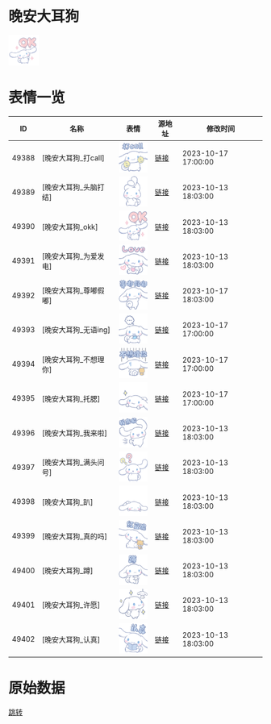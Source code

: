 # 晚安大耳狗

<img src="./cover.png" height="60" alt="cover" />

# 表情一览

|ID|名称|表情|源地址|修改时间|
|----|----|----|----|----|
|49388|[晚安大耳狗_打call]|<img src="./pic/049388_%5B晚安大耳狗_打call%5D.png" height="60" alt="打call"/>|[链接](https://i0.hdslb.com/bfs/garb/3dc8918b6efb31adcb0ca835ebaa5d7115887b38.png)|2023-10-17 17:00:00|
|49389|[晚安大耳狗_头脑打结]|<img src="./pic/049389_%5B晚安大耳狗_头脑打结%5D.png" height="60" alt="头脑打结"/>|[链接](https://i0.hdslb.com/bfs/garb/2de8d8d19fc22e76533158fe3005cda88db4be4e.png)|2023-10-13 18:03:00|
|49390|[晚安大耳狗_okk]|<img src="./pic/049390_%5B晚安大耳狗_okk%5D.png" height="60" alt="okk"/>|[链接](https://i0.hdslb.com/bfs/garb/27dd0295af037a63e36c99e8f8e762ec67bc474f.png)|2023-10-13 18:03:00|
|49391|[晚安大耳狗_为爱发电]|<img src="./pic/049391_%5B晚安大耳狗_为爱发电%5D.png" height="60" alt="为爱发电"/>|[链接](https://i0.hdslb.com/bfs/garb/5ea9cc0e32805404c3268213b9e233e435bd0425.png)|2023-10-13 18:03:00|
|49392|[晚安大耳狗_尊嘟假嘟]|<img src="./pic/049392_%5B晚安大耳狗_尊嘟假嘟%5D.png" height="60" alt="尊嘟假嘟"/>|[链接](https://i0.hdslb.com/bfs/garb/979bdedc8f5cfc1646eef70143c13b99b2de50b3.png)|2023-10-17 18:03:00|
|49393|[晚安大耳狗_无语ing]|<img src="./pic/049393_%5B晚安大耳狗_无语ing%5D.png" height="60" alt="无语ing"/>|[链接](https://i0.hdslb.com/bfs/garb/16cd0f229a02034da888f5139c2f72372cdf3184.png)|2023-10-17 17:00:00|
|49394|[晚安大耳狗_不想理你]|<img src="./pic/049394_%5B晚安大耳狗_不想理你%5D.png" height="60" alt="不想理你"/>|[链接](https://i0.hdslb.com/bfs/garb/75c19c7f4bde953b1674d86e2e76e588837ef268.png)|2023-10-17 17:00:00|
|49395|[晚安大耳狗_托腮]|<img src="./pic/049395_%5B晚安大耳狗_托腮%5D.png" height="60" alt="托腮"/>|[链接](https://i0.hdslb.com/bfs/garb/645e2264d98357b24c3d7b04ce7fc10c375d132d.png)|2023-10-17 17:00:00|
|49396|[晚安大耳狗_我来啦]|<img src="./pic/049396_%5B晚安大耳狗_我来啦%5D.png" height="60" alt="我来啦"/>|[链接](https://i0.hdslb.com/bfs/garb/20e334d7d8ca899f4531a24df549855da4f11ba4.png)|2023-10-13 18:03:00|
|49397|[晚安大耳狗_满头问号]|<img src="./pic/049397_%5B晚安大耳狗_满头问号%5D.png" height="60" alt="满头问号"/>|[链接](https://i0.hdslb.com/bfs/garb/ba6e439a94493edc429ef645daee828bdce55b56.png)|2023-10-13 18:03:00|
|49398|[晚安大耳狗_趴]|<img src="./pic/049398_%5B晚安大耳狗_趴%5D.png" height="60" alt="趴"/>|[链接](https://i0.hdslb.com/bfs/garb/bd9f48e1062c9b69e4ee3732c8d2635817fb67d1.png)|2023-10-13 18:03:00|
|49399|[晚安大耳狗_真的吗]|<img src="./pic/049399_%5B晚安大耳狗_真的吗%5D.png" height="60" alt="真的吗"/>|[链接](https://i0.hdslb.com/bfs/garb/ed277e9a65a136f750eeaa897db602c4cedf96b1.png)|2023-10-13 18:03:00|
|49400|[晚安大耳狗_蹲]|<img src="./pic/049400_%5B晚安大耳狗_蹲%5D.png" height="60" alt="蹲"/>|[链接](https://i0.hdslb.com/bfs/garb/91e80f169faf4511111e574f49e11d6ec81b8f36.png)|2023-10-13 18:03:00|
|49401|[晚安大耳狗_许愿]|<img src="./pic/049401_%5B晚安大耳狗_许愿%5D.png" height="60" alt="许愿"/>|[链接](https://i0.hdslb.com/bfs/garb/8b3fba8406dcf03385c6d116a31f3685555e72a2.png)|2023-10-13 18:03:00|
|49402|[晚安大耳狗_认真]|<img src="./pic/049402_%5B晚安大耳狗_认真%5D.png" height="60" alt="认真"/>|[链接](https://i0.hdslb.com/bfs/garb/79232970a7fa115b40e8f6dcd8f93de023c5a12f.png)|2023-10-13 18:03:00|

# 原始数据

[跳转](./raw.json)

